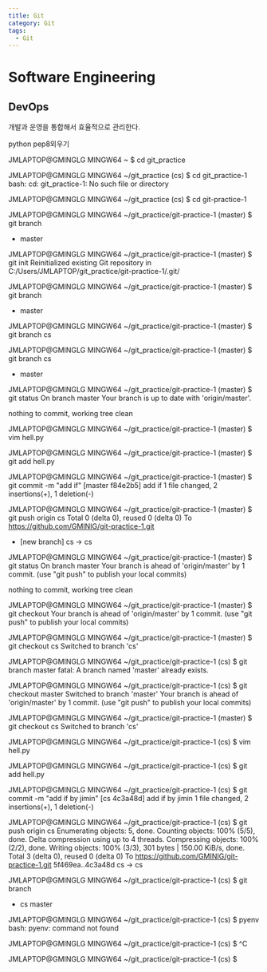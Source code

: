 ```yaml
---
title: Git
category: Git
tags:
  - Git
---
```


# Software Engineering

## DevOps

개발과 운영을 통합해서 효율적으로 관리한다.

python pep8외우기


JMLAPTOP@GMINGLG MINGW64 ~
$ cd git_practice

JMLAPTOP@GMINGLG MINGW64 ~/git_practice (cs)
$ cd git_practice-1
bash: cd: git_practice-1: No such file or directory

JMLAPTOP@GMINGLG MINGW64 ~/git_practice (cs)
$ cd git-practice-1

JMLAPTOP@GMINGLG MINGW64 ~/git_practice/git-practice-1 (master)
$ git branch
* master

JMLAPTOP@GMINGLG MINGW64 ~/git_practice/git-practice-1 (master)
$ git init
Reinitialized existing Git repository in C:/Users/JMLAPTOP/git_practice/git-practice-1/.git/

JMLAPTOP@GMINGLG MINGW64 ~/git_practice/git-practice-1 (master)
$ git branch
* master

JMLAPTOP@GMINGLG MINGW64 ~/git_practice/git-practice-1 (master)
$ git branch cs

JMLAPTOP@GMINGLG MINGW64 ~/git_practice/git-practice-1 (master)
$ git branch
  cs
* master

JMLAPTOP@GMINGLG MINGW64 ~/git_practice/git-practice-1 (master)
$ git status
On branch master
Your branch is up to date with 'origin/master'.

nothing to commit, working tree clean

JMLAPTOP@GMINGLG MINGW64 ~/git_practice/git-practice-1 (master)
$ vim hell.py

JMLAPTOP@GMINGLG MINGW64 ~/git_practice/git-practice-1 (master)
$ git add hell.py

JMLAPTOP@GMINGLG MINGW64 ~/git_practice/git-practice-1 (master)
$ git commit -m "add if"
[master f84e2b5] add if
 1 file changed, 2 insertions(+), 1 deletion(-)

JMLAPTOP@GMINGLG MINGW64 ~/git_practice/git-practice-1 (master)
$ git push origin cs
Total 0 (delta 0), reused 0 (delta 0)
To https://github.com/GMINIG/git-practice-1.git
 * [new branch]      cs -> cs

JMLAPTOP@GMINGLG MINGW64 ~/git_practice/git-practice-1 (master)
$ git status
On branch master
Your branch is ahead of 'origin/master' by 1 commit.
  (use "git push" to publish your local commits)

nothing to commit, working tree clean

JMLAPTOP@GMINGLG MINGW64 ~/git_practice/git-practice-1 (master)
$ git checkout
Your branch is ahead of 'origin/master' by 1 commit.
  (use "git push" to publish your local commits)

JMLAPTOP@GMINGLG MINGW64 ~/git_practice/git-practice-1 (master)
$ git checkout cs
Switched to branch 'cs'

JMLAPTOP@GMINGLG MINGW64 ~/git_practice/git-practice-1 (cs)
$ git branch master
fatal: A branch named 'master' already exists.

JMLAPTOP@GMINGLG MINGW64 ~/git_practice/git-practice-1 (cs)
$ git checkout master
Switched to branch 'master'
Your branch is ahead of 'origin/master' by 1 commit.
  (use "git push" to publish your local commits)

JMLAPTOP@GMINGLG MINGW64 ~/git_practice/git-practice-1 (master)
$ git checkout cs
Switched to branch 'cs'

JMLAPTOP@GMINGLG MINGW64 ~/git_practice/git-practice-1 (cs)
$ vim hell.py

JMLAPTOP@GMINGLG MINGW64 ~/git_practice/git-practice-1 (cs)
$ git add hell.py

JMLAPTOP@GMINGLG MINGW64 ~/git_practice/git-practice-1 (cs)
$ git commit -m "add if by jimin"
[cs 4c3a48d] add if by jimin
 1 file changed, 2 insertions(+), 1 deletion(-)

JMLAPTOP@GMINGLG MINGW64 ~/git_practice/git-practice-1 (cs)
$ git push origin cs
Enumerating objects: 5, done.
Counting objects: 100% (5/5), done.
Delta compression using up to 4 threads.
Compressing objects: 100% (2/2), done.
Writing objects: 100% (3/3), 301 bytes | 150.00 KiB/s, done.
Total 3 (delta 0), reused 0 (delta 0)
To https://github.com/GMINIG/git-practice-1.git
   5f469ea..4c3a48d  cs -> cs

JMLAPTOP@GMINGLG MINGW64 ~/git_practice/git-practice-1 (cs)
$ git branch
* cs
  master

JMLAPTOP@GMINGLG MINGW64 ~/git_practice/git-practice-1 (cs)
$ pyenv
bash: pyenv: command not found

JMLAPTOP@GMINGLG MINGW64 ~/git_practice/git-practice-1 (cs)
$ ^C

JMLAPTOP@GMINGLG MINGW64 ~/git_practice/git-practice-1 (cs)
$
